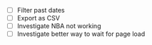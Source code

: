 - [ ] Filter past dates
- [ ] Export as CSV
- [ ] Investigate NBA not working
- [ ] Investigate better way to wait for page load